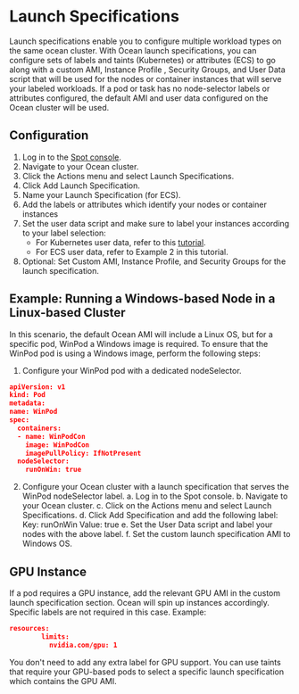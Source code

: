 # Launch Specifications

Launch specifications enable you to configure multiple workload types on the same ocean cluster. With Ocean launch specifications, you can configure sets of labels and taints (Kubernetes) or attributes (ECS) to go along with a custom AMI, Instance Profile , Security Groups, and User Data script that will be used for the nodes or container instances that will serve your labeled workloads. If a pod or task has no node-selector labels or attributes configured, the default AMI and user data configured on the Ocean cluster will be used.

## Configuration

1. Log in to the [Spot console](https://console.spotinst.com/).
2. Navigate to your Ocean cluster.
3. Click the Actions menu and select Launch Specifications.
4. Click Add Launch Specification.
5. Name your Launch Specification (for ECS).
6. Add the labels or attributes which identify your nodes or container instances
7. Set the user data script and make sure to label your instances according to your label selection:
   - For Kubernetes user data, refer to this [tutorial](ocean/tutorials/create-custom-labels.md).
   - For ECS user data, refer to Example 2 in this tutorial.
8. Optional: Set Custom AMI, Instance Profile, and Security Groups for the launch specification.

## Example: Running a Windows-based Node in a Linux-based Cluster

In this scenario, the default Ocean AMI will include a Linux OS, but for a specific pod, WinPod a Windows image is required. To ensure that the WinPod pod is using a Windows image, perform the following steps:

1. Configure your WinPod pod with a dedicated nodeSelector.

```json
apiVersion: v1
kind: Pod
metadata:
name: WinPod
spec:
  containers:
  - name: WinPodCon
    image: WinPodCon
    imagePullPolicy: IfNotPresent
  nodeSelector:
    runOnWin: true
```

2. Configure your Ocean cluster with a launch specification that serves the WinPod nodeSelector label.
   a. Log in to the Spot console.
   b. Navigate to your Ocean cluster.
   c. Click on the Actions menu and select Launch Specifications.
   d. Click Add Specification and add the following label:
   Key: runOnWin
   Value: true
   e. Set the User Data script and label your nodes with the above label.
   f. Set the custom launch specification AMI to Windows OS.

## GPU Instance

If a pod requires a GPU instance, add the relevant GPU AMI in the custom launch specification section. Ocean will spin up instances accordingly. Specific labels are not required in this case. Example:

```json
resources:
        limits:
          nvidia.com/gpu: 1
```

You don't need to add any extra label for GPU support. You can use taints that require your GPU-based pods to select a specific launch specification which contains the GPU AMI.
